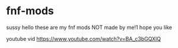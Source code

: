 # fnf-mods
sussy
hello these are my fnf mods
NOT made by me!1
hope you like

youtube vid https://www.youtube.com/watch?v=BA_c3bGQXlQ

